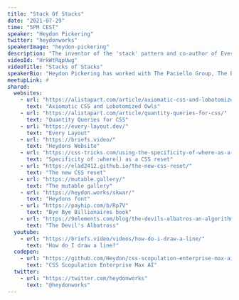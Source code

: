 ```yaml
---
title: "Stack Of Stacks"
date: "2021-07-29"
time: "5PM CEST"
speaker: "Heydon Pickering"
twitter: "heydonworks"
speakerImage: "heydon-pickering"
description: "The inventor of the 'stack' pattern and co-author of Every Layout talks stacks, from their inception to their tokenisation, and interesting new possibilities for the style attribute. JavaScript optional."
videoId: "HrkWtRqpUwg"
videoTitle: "Stacks of Stacks"
speakerBio: "Heydon Pickering has worked with The Paciello Group, The BBC, Smashing Magazine, and Bulb Energy as a designer, engineer, writer, editor, and illustrator. He was shortlisted for Designer Of The Year in The Net Awards. Heydon previously wrote Inclusive Design Patterns which sold over 10,000 copies. Proceeds from this title were donated to the ACLU and The Democratic Socialists Of America, to help these organizations fight fascism and create a more inclusive society."
meetupLink: #
shared:
  websites:
    - url: "https://alistapart.com/article/axiomatic-css-and-lobotomized-owls/"
      text: "Axiomatic CSS and Lobotomized Owls"
    - url: "https://alistapart.com/article/quantity-queries-for-css/"
      text: "Quantity Queries for CSS"
    - url: "https://every-layout.dev/"
      text: "Every Layout"
    - url: "https://briefs.video/"
      text: "Heydons Website"
    - url: "https://css-tricks.com/using-the-specificity-of-where-as-a-css-reset/"
      text: "Specificity of :where() as a CSS reset"
    - url: "https://elad2412.github.io/the-new-css-reset/"
      text: "The new CSS reset"
    - url: "https://mutable.gallery/"
      text: "The mutable gallery"
    - url: "https://heydon.works/skwar/"
      text: "Heydons font"
    - url: "https://payhip.com/b/Rp7V"
      text: "Bye Bye Billionaires book"
    - url: "https://9elements.com/blog/the-devils-albatros-an-algorithmic-layout-technique/"
      text: "The Devil's Albatross"
  youtube:
    - url: "https://briefs.video/videos/how-do-i-draw-a-line/"
      text: "How do I draw a line?"
  codepen:
    - url: "https://github.com/Heydon/css-scopulation-enterprise-max-ai"
      text: "CSS Scopulation Enterprise Max AI"
  twitter:
    - url: "https://twitter.com/heydonworks"
      text: "@heydonworks"
---
```

